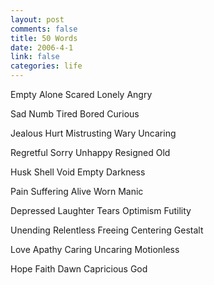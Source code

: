 ```yaml
--- 
layout: post
comments: false
title: 50 Words
date: 2006-4-1
link: false
categories: life
---
```

Empty
Alone
Scared
Lonely
Angry

Sad
Numb
Tired
Bored
Curious

Jealous
Hurt
Mistrusting
Wary
Uncaring

Regretful
Sorry
Unhappy
Resigned
Old

Husk
Shell
Void
Empty
Darkness

Pain
Suffering
Alive
Worn
Manic

Depressed
Laughter
Tears
Optimism
Futility

Unending
Relentless
Freeing
Centering
Gestalt

Love
Apathy
Caring
Uncaring
Motionless

Hope
Faith
Dawn
Capricious
God
